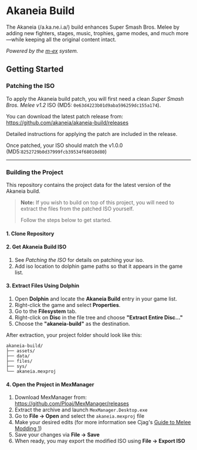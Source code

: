 # Akaneia Build

The Akaneia (/a.ka.ne.i.a/) build enhances Super Smash Bros. Melee by adding new fighters, stages, music, trophies, game modes, and much more—while keeping all the original content intact.

*Powered by the [m-ex](https://github.com/akaneia/m-ex) system.*

## Getting Started

### Patching the ISO 

To apply the Akaneia build patch, you will first need a clean *Super Smash Bros. Melee v1.2* ISO (MD5: `0e63d4223b01d9aba596259dc155a174`). 

You can download the latest patch release from:  
https://github.com/akaneia/akaneia-build/releases  

Detailed instructions for applying the patch are included in the release. 

Once patched, your ISO should match the
v1.0.0 (MD5:`8252729b0d37999fcb39534f68010d80`)

---

### Building the Project

This repository contains the project data for the latest version of the Akaneia build.

> **Note:** If you wish to build on top of this project, you will need to extract the files from the patched ISO yourself. 
> 
> Follow the steps below to get started.

#### 1. Clone Repository

#### 2. Get Akaneia Build ISO

1. See *Patching the ISO* for details on patching your iso.
2. Add iso location to dolphin game paths so that it appears in the game list.

#### 3. Extract Files Using Dolphin

1. Open **Dolphin** and locate the **Akaneia Build** entry in your game list.
2. Right-click the game and select **Properties**.
3. Go to the **Filesystem** tab.
4. Right-click on **Disc** in the file tree and choose **"Extract Entire Disc..."**
5. Choose the **"akaneia-build"** as the destination.

After extraction, your project folder should look like this:

```
akaneia-build/
├── assets/
├── data/
├── files/
├── sys/
└── akaneia.mexproj
```

#### 4. Open the Project in MexManager

1. Download MexManager from: https://github.com/Ploaj/MexManager/releases
2. Extract the archive and launch `MexManager.Desktop.exe`
3. Go to **File → Open** and select the `akaneia.mexproj` file
4. Make your desired edits (for more information see Cjag's [Guide to Melee Modding 1](https://docs.google.com/document/d/182_TA9ImYDFKohjvdautMTTK66k-mUaMmBP6Lt5FLhI/edit?tab=t.0))
5. Save your changes via **File → Save**
6. When ready, you may export the modified ISO using **File → Export ISO**
